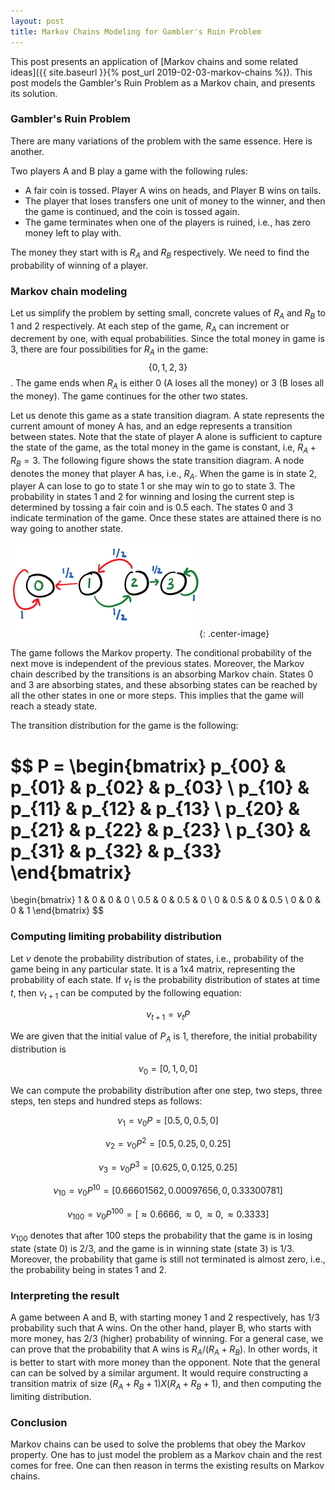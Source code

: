 ```yaml
---
layout: post
title: Markov Chains Modeling for Gambler's Ruin Problem
---
```


This post presents an application of
[Markov chains and some related ideas]({{ site.baseurl }}{% post_url 2019-02-03-markov-chains %}).
This post models the Gambler's Ruin Problem as a Markov chain, and presents its
solution.

### Gambler's Ruin Problem

There are many variations of the problem with the same essence.
Here is another.

Two players A and B play a game with the following rules:

* A fair coin is tossed. Player A wins on heads, and Player B wins on tails.
* The player that loses transfers one unit of money to the winner,
  and then the game is continued, and the coin is tossed again.
* The game terminates when one of the players is ruined, i.e., has zero money left to play with.

The money they start with is $R_A$ and $R_B$ respectively.
We need to find the probability of winning of a player.

### Markov chain modeling

Let us simplify the problem by setting small, concrete values of
$R_A$ and $R_B$ to 1 and 2 respectively.
At each step of the game, $R_A$ can increment or decrement by one, with equal
probabilities.
Since the total money in game is 3, there are four possibilities
for $R_A$ in the game: $$\{0, 1, 2, 3\}$$. The game ends when $R_A$
is either 0 (A loses all the money) or 3 (B loses all the money).
The game continues for the other two states.

Let us denote this game as a state transition diagram.
A state represents the current amount of money A has,
and an edge represents a transition between states.
Note that the state of player A alone is sufficient to capture
the state of the game,
as the total money in the game is constant, i.e, $R_A + R_B = 3$.
The following figure shows the state transition diagram.
A node denotes the money that player A has, i.e., $R_A$.
When the game is in state 2, player A can lose to go to state 1 or
she may win to go to state 3. The probability in states 1 and 2
for winning and losing the current step is determined by tossing a fair coin and is 0.5 each.
The states 0 and 3 indicate termination of the game.
Once these states are attained there is no way going to another state.

![](/assets/mc-gamblers-ruin.png){: .center-image}


The game follows the Markov property. The conditional probability of
the next move is independent of the previous states.
Moreover, the Markov chain described by the transitions is an absorbing Markov chain.
States 0 and 3 are absorbing states, and these absorbing states can be reached
by all the other states in one or more steps.
This implies that the game will reach a steady state.

The transition distribution for the game is the following:

$$
P = 
\begin{bmatrix}
p_{00} & p_{01} & p_{02} & p_{03} \\
p_{10} & p_{11} & p_{12} & p_{13} \\
p_{20} & p_{21} & p_{22} & p_{23} \\
p_{30} & p_{31} & p_{32} & p_{33} 
\end{bmatrix}
=
\begin{bmatrix} 
1 & 0 & 0 & 0 \\
0.5 & 0 & 0.5 & 0 \\
0 & 0.5 & 0 & 0.5 \\ 
0 & 0 & 0 & 1 
\end{bmatrix}
$$



### Computing limiting probability distribution

Let $\nu$ denote the probability distribution of states, i.e., probability of
the game being in any particular state. It is a 1x4 matrix, representing the probability
of each state.
If $\nu_t$ is the probability distribution of states at time $t$, then 
$\nu_{t+1}$ can be computed by the following equation:

$$
\nu_{t+1} = \nu_t P
$$

We are given that the initial value of $P_A$ is 1, therefore, the initial probability distribution is

$$
\nu_0 = [0, 1, 0, 0]
$$

We can compute the probability distribution after
one step, two steps, three steps, ten steps and hundred steps as follows:

$$
\nu_{1} = \nu_0 P = [0.5, 0, 0.5, 0]
$$

$$
\nu_{2} = \nu_0 P^2 = [0.5, 0.25, 0, 0.25]
$$

$$
\nu_{3} = \nu_0 P^3 = [0.625, 0, 0.125, 0.25]
$$

$$
\nu_{10} = \nu_0 P^{10} = [0.66601562, 0.00097656, 0, 0.33300781]
$$

$$
\nu_{100} = \nu_0 P^{100} = [\approx 0.6666, \approx 0, \approx 0, \approx 0.3333]
$$

$\nu_{100}$ denotes that after 100 steps the probability that the game is
in losing state (state 0) is 2/3, and the game is in winning state (state 3) is 1/3.
Moreover, the probability that game is still not terminated is almost zero, i.e.,
the probability being in states 1 and 2.

### Interpreting the result

A game between A and B, with starting money 1 and 2 respectively, has 1/3 probability such that A wins.
On the other hand, player B, who starts with more money, has 2/3 (higher) probability of winning.
For a general case, we can prove that the probability that A wins is $R_A/(R_A+R_B)$.
In other words, it is better to start with more money than the opponent.
Note that the general can can be solved by a similar argument. It would require constructing a
transition matrix of size $(R_A+R_B+1) X (R_A+R_B+1)$, and then computing the limiting distribution.

### Conclusion

Markov chains can be used to solve the problems that obey the Markov property.
One has to just model the problem as a Markov chain and the rest comes for free.
One can then reason in terms the existing results on Markov chains.